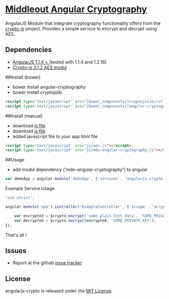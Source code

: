 [Middleout Angular Cryptography](http://ngmodules.org/modules/angular-cryptography)
==================

AngularJS Module that integrate cryptography functionality offers from the [crypto-js](https://code.google.com/p/crypto-js/) project. Provides a simple service to encrypt and decrypt using AES.

Dependencies
------------
- [AngularJS 1.1.4 + ](http://angularjs.org/) (tested with 1.1.4 and 1.2.16)
- [Crypto-js 3.1.2 AES modul](https://github.com/sytelus/CryptoJS/tree/master/rollups/aes.js)

##Install (bower)

* bower install angular-cryptography
* bower install cryptojslib
```html
<script type='text/javascript' src="[bower_components/]cryptojslib/rollups/aes.js"></script>
<script type='text/javascript' src="[bower_components/]angular-cryptography/mdo-angular-cryptography.js"></script>
```

##Install (manual)

* download [js file](https://github.com/sytelus/CryptoJS/tree/master/rollups/aes.js)
* download [js file](https://github.com/middleout/angular-cryptography/mdo-angular-cryptography.js)
* added javascript file to your app html file
```html
<script type='text/javascript' src="js/aes.js"></script>
<script type='text/javascript' src="js/mdo-angular-cryptography.js"></script>
```

##Usage

* add modul dependency ('mdo-angular-cryptography') to angular
```js
var demoApp = angular.module('demoApp', ['services', 'angularjs-crypto']);
```

Example Service Usage

```js
'use strict';

angular.module('app').controller('ExampleController', ['$scope', '$crypto', function($scope, $crypto) {

	var encrypted = $crypto.encrypt('some plain text data', 'SOME_PRIVATE_KEY');
	var decrypted = $crypto.decrypt(encrypted, 'SOME_PRIVATE_KEY');
});
```

That's all !

Issues
-------------
- Report at the github [issue tracker](https://github.com/middleout/angular-cryptography/issues)

License
--------------

angularjs-crypto is released under the [MIT License](http://opensource.org/licenses/MIT).
